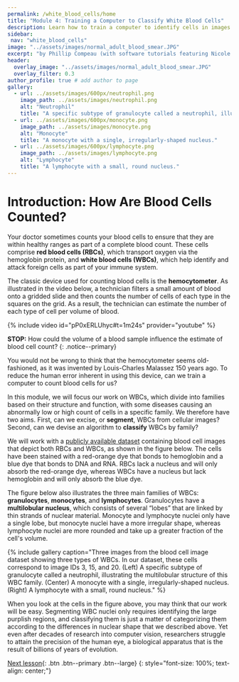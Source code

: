 ```yaml
---
permalink: /white_blood_cells/home
title: "Module 4: Training a Computer to Classify White Blood Cells"
description: Learn how to train a computer to identify cells in images and classify these images into categories.
sidebar:
 nav: "white_blood_cells"
image: "../assets/images/normal_adult_blood_smear.JPG"
excerpt: "by Phillip Compeau (with software tutorials featuring Nicole Matamala)"
header:
  overlay_image: "../assets/images/normal_adult_blood_smear.JPG"
  overlay_filter: 0.3
author_profile: true # add author to page
gallery:
  - url: ../assets/images/600px/neutrophil.png
    image_path: ../assets/images/neutrophil.png
    alt: "Neutrophil"
    title: "A specific subtype of granulocyte called a neutrophil, illustrating the multilobular structure of this WBC family."
  - url: ../assets/images/600px/monocyte.png
    image_path: ../assets/images/monocyte.png
    alt: "Monocyte"
    title: "A monocyte with a single, irregularly-shaped nucleus."
  - url: ../assets/images/600px/lymphocyte.png
    image_path: ../assets/images/lymphocyte.png
    alt: "Lymphocyte"
    title: "A lymphocyte with a small, round nucleus."
---
```


# Introduction: How Are Blood Cells Counted?

Your doctor sometimes counts your blood cells to ensure that they are within healthy ranges as part of a complete blood count. These cells comprise **red blood cells (RBCs)**, which transport oxygen via the hemoglobin protein, and **white blood cells (WBCs)**, which help identify and attack foreign cells as part of your immune system.

The classic device used for counting blood cells is the **hemocytometer**. As illustrated in the video below, a technician filters a small amount of blood onto a gridded slide and then counts the number of cells of each type in the squares on the grid. As a result, the technician can estimate the number of each type of cell per volume of blood.

{% include video id="pP0xERLUhyc#t=1m24s" provider="youtube" %}

**STOP:** How could the volume of a blood sample influence the estimate of blood cell count?
{: .notice--primary}

You would not be wrong to think that the hemocytometer seems old-fashioned, as it was invented by Louis-Charles Malassez 150 years ago. To reduce the human error inherent in using this device, can we train a computer to count blood cells for us?

In this module, we will focus our work on WBCs, which divide into families based on their structure and function, with some diseases causing an abnormally low or high count of cells in a specific family.  We therefore have two aims. First, can we excise, or **segment**, WBCs from cellular images? Second, can we devise an algorithm to **classify** WBCs by family?

We will work with a <a href="https://github.com/Shenggan/BCCD_Dataset" target="_blank">publicly available dataset</a> containing blood cell images that depict both RBCs and WBCs, as shown in the figure below. The cells have been stained with a red-orange dye that bonds to hemoglobin and a blue dye that bonds to DNA and RNA. RBCs lack a nucleus and will only absorb the red-orange dye, whereas WBCs have a nucleus but lack hemoglobin and will only absorb the blue dye.

The figure below also illustrates the three main families of WBCs: **granulocytes**, **monocytes**, and **lymphocytes**.  Granulocytes have a **multilobular nucleus**, which consists of several “lobes” that are linked by thin strands of nuclear material. Monocyte and lymphocyte nuclei only have a single lobe, but monocyte nuclei have a more irregular shape, whereas lymphocyte nuclei are more rounded and take up a greater fraction of the cell's volume.

{% include gallery caption="Three images from the blood cell image dataset showing three types of WBCs. In our dataset, these cells correspond to image IDs 3, 15, and 20. (Left) A specific subtype of granulocyte called a neutrophil, illustrating the multilobular structure of this WBC family. (Center) A monocyte with a single, irregularly-shaped nucleus. (Right) A lymphocyte with a small, round nucleus." %}

When you look at the cells in the figure above, you may think that our work will be easy. Segmenting WBC nuclei only requires identifying the large purplish regions, and classifying them is just a matter of categorizing them according to the differences in nuclear shape that we described above. Yet even after decades of research into computer vision, researchers struggle to attain the precision of the human eye, a biological apparatus that is the result of billions of years of evolution.

[Next lesson](segmentation){: .btn .btn--primary .btn--large}
{: style="font-size: 100%; text-align: center;"}
